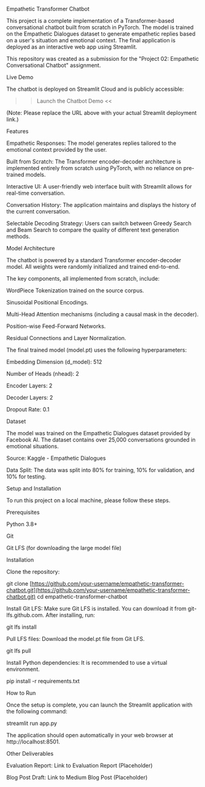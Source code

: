 Empathetic Transformer Chatbot

This project is a complete implementation of a Transformer-based conversational chatbot built from scratch in PyTorch. The model is trained on the Empathetic Dialogues dataset to generate empathetic replies based on a user's situation and emotional context. The final application is deployed as an interactive web app using Streamlit.

This repository was created as a submission for the "Project 02: Empathetic Conversational Chatbot" assignment.

Live Demo

The chatbot is deployed on Streamlit Cloud and is publicly accessible:

>> Launch the Chatbot Demo <<

(Note: Please replace the URL above with your actual Streamlit deployment link.)

Features

Empathetic Responses: The model generates replies tailored to the emotional context provided by the user.

Built from Scratch: The Transformer encoder-decoder architecture is implemented entirely from scratch using PyTorch, with no reliance on pre-trained models.

Interactive UI: A user-friendly web interface built with Streamlit allows for real-time conversation.

Conversation History: The application maintains and displays the history of the current conversation.

Selectable Decoding Strategy: Users can switch between Greedy Search and Beam Search to compare the quality of different text generation methods.

Model Architecture

The chatbot is powered by a standard Transformer encoder-decoder model. All weights were randomly initialized and trained end-to-end.

The key components, all implemented from scratch, include:

WordPiece Tokenization trained on the source corpus.

Sinusoidal Positional Encodings.

Multi-Head Attention mechanisms (including a causal mask in the decoder).

Position-wise Feed-Forward Networks.

Residual Connections and Layer Normalization.

The final trained model (model.pt) uses the following hyperparameters:

Embedding Dimension (d_model): 512

Number of Heads (nhead): 2

Encoder Layers: 2

Decoder Layers: 2

Dropout Rate: 0.1

Dataset

The model was trained on the Empathetic Dialogues dataset provided by Facebook AI. The dataset contains over 25,000 conversations grounded in emotional situations.

Source: Kaggle - Empathetic Dialogues

Data Split: The data was split into 80% for training, 10% for validation, and 10% for testing.

Setup and Installation

To run this project on a local machine, please follow these steps.

Prerequisites

Python 3.8+

Git

Git LFS (for downloading the large model file)

Installation

Clone the repository:

git clone [https://github.com/your-username/empathetic-transformer-chatbot.git](https://github.com/your-username/empathetic-transformer-chatbot.git)
cd empathetic-transformer-chatbot


Install Git LFS:
Make sure Git LFS is installed. You can download it from git-lfs.github.com. After installing, run:

git lfs install


Pull LFS files:
Download the model.pt file from Git LFS.

git lfs pull


Install Python dependencies:
It is recommended to use a virtual environment.

pip install -r requirements.txt


How to Run

Once the setup is complete, you can launch the Streamlit application with the following command:

streamlit run app.py


The application should open automatically in your web browser at http://localhost:8501.

Other Deliverables

Evaluation Report: Link to Evaluation Report (Placeholder)

Blog Post Draft: Link to Medium Blog Post (Placeholder)

